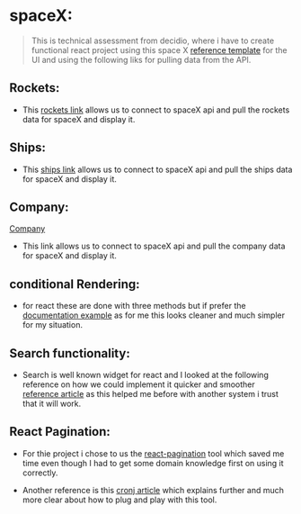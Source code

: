 # spaceX:
>This is technical assessment from decidio, where i have to create functional react project using this space X [reference template](https://www.figma.com/file/KJfeYB8W7VTWCpEj9ar9gY/Spacex?node-id=0%3A1) for the UI and using the following liks for pulling data from the API.

## Rockets:

- This [rockets link](https://api.spacexdata.com/v4/rockets) allows us to connect to spaceX api and pull the rockets data for spaceX and display it.

## Ships:

- This [ships link](https://api.spacexdata.com/v4/ships) allows us to connect to spaceX api and pull the ships data for spaceX and display it.

## Company:
[Company](https://github.com/r-spacex/SpaceX-API/blob/master/docs/company/v4/all.md)
- This link allows us to connect to spaceX api and pull the company data for spaceX and display it.
## conditional Rendering:
- for react these are done with three methods but if prefer the [documentation example](https://reactjs.org/docs/conditional-rendering.html) as for me this looks cleaner and much simpler for my situation.

## Search functionality:

- Search is well known widget for react and I looked at the following reference on how we could implement it quicker and smoother [reference article](https://www.kindacode.com/article/how-to-create-a-filter-search-list-in-react/) as this helped me before with another system i trust that it will work.

## React Pagination:

- For thie project i chose to us the [react-pagination](https://openbase.com/js/react-paginate) tool which saved me time even though I had to get some domain knowledge first on using it correctly.

- Another reference is this [cronj article](https://www.cronj.com/blog/reactjs-pagination/) which explains further and much more clear about how to plug and play with this tool.